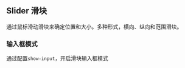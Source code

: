 <div class="demo-header">
<p class="overviewicon">
  <span class="wapi-business-slider"/>
</p>

## Slider 滑块

<mobile-uxlink widget-name="Slider"></mobile-uxlink>

通过鼠标滑动滑块来确定位置和大小。多种形式，横向、纵向和范围滑块。
</div>

### 输入框模式

通过配置`show-input`，开启滑块输入框模式

<mobile-view link="slider/show-iput"></mobile-view>

<br>
